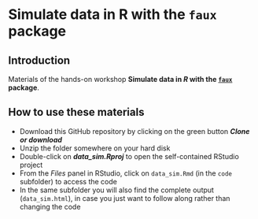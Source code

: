 # Simulate data in R with the `faux` package

## Introduction

Materials of the hands-on workshop **Simulate data in *R* with the [`faux`](https://github.com/debruine/faux/) package**.

## How to use these materials

* Download this GitHub repository by clicking on the green button ***Clone or download***
* Unzip the folder somewhere on your hard disk
* Double-click on ***data_sim.Rproj*** to open the self-contained RStudio project
* From the *Files* panel in RStudio, click on `data_sim.Rmd` (in the `code` subfolder) to access the code
* In the same subfolder you will also find the complete output (`data_sim.html`), in case you just want to follow along rather than changing the code

